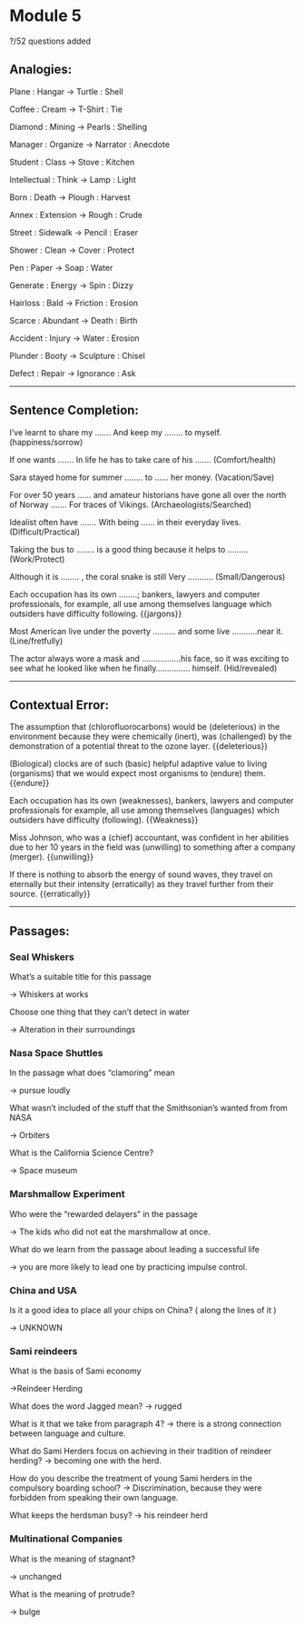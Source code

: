 # Module 5

?/52 questions added

## Analogies:

Plane : Hangar -> Turtle : Shell

Coffee : Cream -> T-Shirt : Tie

Diamond : Mining -> Pearls : Shelling

Manager : Organize -> Narrator : Anecdote

Student : Class -> Stove : Kitchen

Intellectual : Think -> Lamp : Light

Born : Death -> Plough : Harvest

Annex : Extension -> Rough : Crude

Street : Sidewalk -> Pencil : Eraser

Shower : Clean -> Cover : Protect

Pen : Paper -> Soap : Water

Generate : Energy -> Spin : Dizzy

Hairloss : Bald -> Friction : Erosion

Scarce : Abundant -> Death : Birth

Accident : Injury -> Water : Erosion

Plunder : Booty -> Sculpture : Chisel

Defect : Repair -> Ignorance : Ask

---

## Sentence Completion:

I’ve learnt to share my  ……. And keep my …….. to myself. (happiness/sorrow)

If one wants ……. In life he has to take care of his ……. (Comfort/health)

Sara stayed home for summer …….. to …… her money. (Vacation/Save)

For over 50 years …… and amateur historians have gone all over the north of Norway ……. For traces of Vikings.  (Archaeologists/Searched)

Idealist often have ……. With being …… in their everyday lives.  (Difficult/Practical)

Taking the bus to …….. is a good thing because it helps to ……… (Work/Protect)

Although it is …….. , the coral snake is still Very  ……….. (Small/Dangerous)

Each occupation has its own ........; bankers, lawyers and computer professionals, for example, all use among themselves language which outsiders have difficulty following. {{jargons}}

Most American live under the poverty ………. and some live ………..near it. (Line/fretfully)

The actor always wore a mask and ……………..his face, so it was exciting to see what he looked like when he finally…………… himself. (Hid/revealed)

---

## Contextual Error:

The assumption that (chlorofluorocarbons) would be (deleterious) in the environment because they were chemically (inert), was (challenged) by the demonstration of a potential threat to the ozone layer. {{deleterious}}

(Biological) clocks are of such (basic) helpful adaptive value to living (organisms) that we would expect most organisms to (endure) them. {{endure}}

Each occupation has its own (weaknesses), bankers, lawyers and computer professionals for example, all use among themselves (languages) which outsiders have difficulty (following). {{Weakness}}

Miss Johnson, who was a (chief) accountant, was confident in her abilities due to her 10 years in the field was (unwilling) to something after a company (merger). {{unwilling}}

If there is nothing to absorb the energy of sound waves, they travel on eternally but their intensity (erratically) as they travel further from their source. {{erratically}}

---

## Passages:

### Seal Whiskers

What’s a suitable title for this passage

-> Whiskers at works

Choose one thing that they can’t detect in water

-> Alteration in their surroundings

### Nasa Space Shuttles

In the passage what does “clamoring” mean

-> pursue loudly

What wasn’t included of the stuff that the Smithsonian’s wanted from from NASA 

-> Orbiters

What is the California Science Centre?

-> Space museum

### Marshmallow Experiment

Who were the “rewarded delayers” in the passage

-> The kids who did not eat the marshmallow at once.

What do we learn from the passage about leading a successful life 

-> you are more likely to lead one by practicing impulse control.

### China and USA

Is it a good idea to place all your chips on China? ( along the lines of it )

-> UNKNOWN

### Sami reindeers

What is the basis of Sami economy 

 ->Reindeer Herding

What does the word Jagged mean?
-> rugged

What is it that we take from paragraph 4?
-> there is a strong connection between language and culture.

What do Sami Herders focus on achieving in their tradition of reindeer herding?
-> becoming one with the herd.

How do you describe the treatment of young Sami herders in the compulsory boarding school?
-> Discrimination, because they were forbidden from speaking their own language.

What keeps the herdsman busy?
-> his reindeer herd

### Multinational Companies

What is the meaning of stagnant?

-> unchanged

What is the meaning of protrude?

-> bulge
